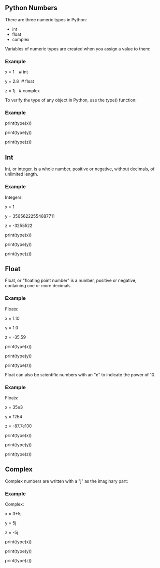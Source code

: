 <html><head><meta content="text/html; charset=UTF-8" http-equiv="content-type"></head><body class="c19"><h2 class="c14" id="h.gjdgxs"><span class="c5 c11">Python Numbers</span></h2><p class="c8"><span class="c5 c6">There are three numeric types in Python:</span></p><ul class="c15 lst-kix_list_1-0 start"><li class="c13 c16"><span class="c6">int</span></li><li class="c8 c13"><span class="c6">float</span></li><li class="c13 c20"><span class="c6">complex</span></li></ul><p class="c8"><span class="c5 c6">Variables of numeric types are created when you assign a value to them:</span></p><h3 class="c7" id="h.30j0zll"><span class="c2">Example</span></h3><p class="c1"><span class="c3">x = </span><span class="c3 c10">1</span><span class="c3">&nbsp; &nbsp; </span><span class="c12 c3 c18"># int</span></p><p class="c1"><span class="c3">y = </span><span class="c3 c10">2.8</span><span class="c3">&nbsp; </span><span class="c12 c3 c18"># float</span></p><p class="c1"><span class="c3">z = 1j &nbsp; </span><span class="c12 c3 c18"># complex</span></p><p class="c8"><span class="c6">To verify the type of any object in Python, use the </span><span class="c17">type()</span><span class="c5 c6">&nbsp;function:</span></p><h3 class="c7" id="h.1fob9te"><span class="c2">Example</span></h3><p class="c1"><span class="c0">print</span><span class="c3">(</span><span class="c0">type</span><span class="c5 c3">(x))</span></p><p class="c1"><span class="c0">print</span><span class="c3">(</span><span class="c0">type</span><span class="c5 c3">(y))</span></p><p class="c1"><span class="c0">print</span><span class="c3">(</span><span class="c0">type</span><span class="c5 c3">(z))</span></p><h2 class="c14" id="h.3znysh7"><span class="c5 c11">Int</span></h2><p class="c8"><span class="c5 c6">Int, or integer, is a whole number, positive or negative, without decimals, of unlimited length.</span></p><h3 class="c7" id="h.2et92p0"><span class="c2">Example</span></h3><p class="c1"><span class="c5 c6">Integers:</span></p><p class="c1"><span class="c3">x = </span><span class="c12 c3 c10">1</span></p><p class="c1"><span class="c3">y = </span><span class="c3 c10 c12">35656222554887711</span></p><p class="c1"><span class="c3">z = -</span><span class="c12 c3 c10">3255522</span></p><p class="c1 c4"><span class="c5 c3"></span></p><p class="c1"><span class="c0">print</span><span class="c3">(</span><span class="c0">type</span><span class="c5 c3">(x))</span></p><p class="c1"><span class="c0">print</span><span class="c3">(</span><span class="c0">type</span><span class="c5 c3">(y))</span></p><p class="c1"><span class="c0">print</span><span class="c3">(</span><span class="c0">type</span><span class="c5 c3">(z))</span></p><h2 class="c14" id="h.tyjcwt"><span class="c5 c11">Float</span></h2><p class="c8"><span class="c5 c6">Float, or &quot;floating point number&quot; is a number, positive or negative, containing one or more decimals.</span></p><h3 class="c7" id="h.3dy6vkm"><span class="c2">Example</span></h3><p class="c1"><span class="c5 c6">Floats:</span></p><p class="c1"><span class="c3">x = </span><span class="c12 c3 c10">1.10</span></p><p class="c1"><span class="c3">y = </span><span class="c12 c3 c10">1.0</span></p><p class="c1"><span class="c3">z = -</span><span class="c12 c3 c10">35.59</span></p><p class="c1 c4"><span class="c5 c3"></span></p><p class="c1"><span class="c0">print</span><span class="c3">(</span><span class="c0">type</span><span class="c5 c3">(x))</span></p><p class="c1"><span class="c0">print</span><span class="c3">(</span><span class="c0">type</span><span class="c5 c3">(y))</span></p><p class="c1"><span class="c0">print</span><span class="c3">(</span><span class="c0">type</span><span class="c5 c3">(z))</span></p><p class="c8"><span class="c5 c6">Float can also be scientific numbers with an &quot;e&quot; to indicate the power of 10.</span></p><h3 class="c7" id="h.1t3h5sf"><span class="c2">Example</span></h3><p class="c1"><span class="c5 c6">Floats:</span></p><p class="c1"><span class="c3">x = </span><span class="c12 c3 c10">35e3</span></p><p class="c1"><span class="c3">y = </span><span class="c12 c3 c10">12E4</span></p><p class="c1"><span class="c3">z = -</span><span class="c12 c3 c10">87.7e100</span></p><p class="c1 c4"><span class="c5 c3"></span></p><p class="c1"><span class="c0">print</span><span class="c3">(</span><span class="c0">type</span><span class="c5 c3">(x))</span></p><p class="c1"><span class="c0">print</span><span class="c3">(</span><span class="c0">type</span><span class="c5 c3">(y))</span></p><p class="c1"><span class="c0">print</span><span class="c3">(</span><span class="c0">type</span><span class="c5 c3">(z))</span></p><h2 class="c14" id="h.4d34og8"><span class="c5 c11">Complex</span></h2><p class="c8"><span class="c5 c6">Complex numbers are written with a &quot;j&quot; as the imaginary part:</span></p><h3 class="c7" id="h.2s8eyo1"><span class="c2">Example</span></h3><p class="c1"><span class="c5 c6">Complex:</span></p><p class="c1"><span class="c3">x = </span><span class="c3 c10">3</span><span class="c5 c3">+5j</span></p><p class="c1"><span class="c5 c3">y = 5j</span></p><p class="c1"><span class="c3 c5">z = -5j</span></p><p class="c1 c4"><span class="c5 c3"></span></p><p class="c1"><span class="c0">print</span><span class="c3">(</span><span class="c0">type</span><span class="c5 c3">(x))</span></p><p class="c1"><span class="c0">print</span><span class="c3">(</span><span class="c0">type</span><span class="c5 c3">(y))</span></p><p class="c1"><span class="c0">print</span><span class="c3">(</span><span class="c0">type</span><span class="c5 c3">(z))</span></p><p class="c8 c4"><span class="c5 c9"></span></p></body></html>